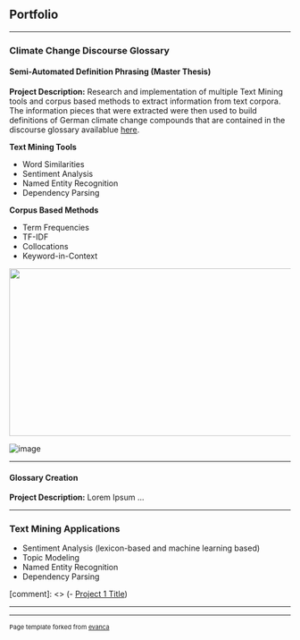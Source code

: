 ## Portfolio

---

### Climate Change Discourse Glossary  

#### Semi-Automated Definition Phrasing (Master Thesis)
**Project Description:** Research and implementation of multiple Text Mining tools and corpus based methods to 
extract information from text corpora. The information pieces that were extracted were then used to build definitions of 
German climate change compounds that are contained in the discourse glossary availablue [here](http://www.klimadiskurs.info).

**Text Mining Tools**
- Word Similarities
- Sentiment Analysis
- Named Entity Recognition
- Dependency Parsing

**Corpus Based Methods**
- Term Frequencies
- TF-IDF
- Collocations
- Keyword-in-Context

<img src="https://github.com/ajgoecke/ajgoecke.github.io/assets/59655309/c560981e-f1ab-48cd-a43c-844c358e239f"  width="600" height="300">

![image](https://github.com/ajgoecke/ajgoecke.github.io/assets/59655309/c560981e-f1ab-48cd-a43c-844c358e239f)

---
#### Glossary Creation
**Project Description:** Lorem Ipsum ...

---

### Text Mining Applications
- Sentiment Analysis (lexicon-based and machine learning based)
- Topic Modeling 
- Named Entity Recognition
- Dependency Parsing

[comment]: <> (- [Project 1 Title](http://example.com/))

---




---
<p style="font-size:11px">Page template forked from <a href="https://github.com/evanca/quick-portfolio">evanca</a></p>
<!-- Remove above link if you don't want to attibute -->
